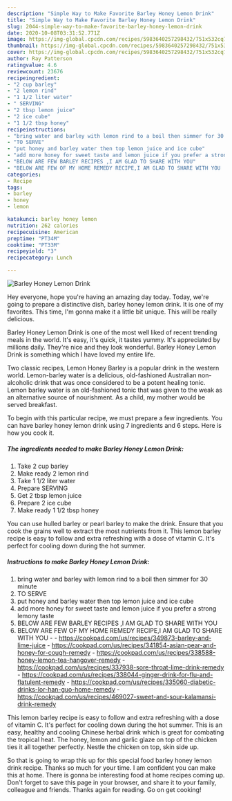 ```yaml
---
description: "Simple Way to Make Favorite Barley Honey Lemon Drink"
title: "Simple Way to Make Favorite Barley Honey Lemon Drink"
slug: 2044-simple-way-to-make-favorite-barley-honey-lemon-drink
date: 2020-10-08T03:31:52.771Z
image: https://img-global.cpcdn.com/recipes/5983640257298432/751x532cq70/barley-honey-lemon-drink-recipe-main-photo.jpg
thumbnail: https://img-global.cpcdn.com/recipes/5983640257298432/751x532cq70/barley-honey-lemon-drink-recipe-main-photo.jpg
cover: https://img-global.cpcdn.com/recipes/5983640257298432/751x532cq70/barley-honey-lemon-drink-recipe-main-photo.jpg
author: Ray Patterson
ratingvalue: 4.6
reviewcount: 23676
recipeingredient:
- "2 cup barley"
- "2 lemon rind"
- "1 1/2 liter water"
- " SERVING"
- "2 tbsp lemon juice"
- "2 ice cube"
- "1 1/2 tbsp honey"
recipeinstructions:
- "bring water and barley with lemon rind to a boil then simmer for 30 minute"
- "TO SERVE"
- "put honey and barley water then top lemon juice and ice cube"
- "add more honey for sweet taste and lemon juice if you prefer a strong lemony taste"
- "BELOW ARE FEW BARLEY RECIPES ,I AM GLAD TO SHARE WITH YOU"
- "BELOW ARE FEW OF MY HOME REMEDY RECIPE,I AM GLAD TO SHARE WITH YOU  https://cookpad.com/us/recipes/349873-barley-and-lime-juice https://cookpad.com/us/recipes/341854-asian-pear-and-honey-for-cough-remedy https://cookpad.com/us/recipes/338588-honey-lemon-tea-hangover-remedy https://cookpad.com/us/recipes/337938-sore-throat-lime-drink-remedy https://cookpad.com/us/recipes/338044-ginger-drink-for-flu-and-flatulent-remedy https://cookpad.com/us/recipes/335060-diabetic-drinks-lor-han-guo-home-remedy https://cookpad.com/us/recipes/469027-sweet-and-sour-kalamansi-drink-remedy"
categories:
- Recipe
tags:
- barley
- honey
- lemon

katakunci: barley honey lemon 
nutrition: 262 calories
recipecuisine: American
preptime: "PT34M"
cooktime: "PT33M"
recipeyield: "3"
recipecategory: Lunch

---
```



![Barley Honey Lemon Drink](https://img-global.cpcdn.com/recipes/5983640257298432/751x532cq70/barley-honey-lemon-drink-recipe-main-photo.jpg)

Hey everyone, hope you're having an amazing day today. Today, we're going to prepare a distinctive dish, barley honey lemon drink. It is one of my favorites. This time, I'm gonna make it a little bit unique. This will be really delicious.

Barley Honey Lemon Drink is one of the most well liked of recent trending meals in the world. It's easy, it's quick, it tastes yummy. It's appreciated by millions daily. They're nice and they look wonderful. Barley Honey Lemon Drink is something which I have loved my entire life.

Two classic recipes, Lemon Honey Barley is a popular drink in the western world. Lemon-barley water is a delicious, old-fashioned Australian non-alcoholic drink that was once considered to be a potent healing tonic. Lemon barley water is an old-fashioned tonic that was given to the weak as an alternative source of nourishment. As a child, my mother would be served breakfast.


To begin with this particular recipe, we must prepare a few ingredients. You can have barley honey lemon drink using 7 ingredients and 6 steps. Here is how you cook it.

<!--inarticleads1-->

##### The ingredients needed to make Barley Honey Lemon Drink:

1. Take 2 cup barley
1. Make ready 2 lemon rind
1. Take 1 1/2 liter water
1. Prepare  SERVING
1. Get 2 tbsp lemon juice
1. Prepare 2 ice cube
1. Make ready 1 1/2 tbsp honey


You can use hulled barley or pearl barley to make the drink. Ensure that you cook the grains well to extract the most nutrients from it. This lemon barley recipe is easy to follow and extra refreshing with a dose of vitamin C. It&#39;s perfect for cooling down during the hot summer. 

<!--inarticleads2-->

##### Instructions to make Barley Honey Lemon Drink:

1. bring water and barley with lemon rind to a boil then simmer for 30 minute
1. TO SERVE
1. put honey and barley water then top lemon juice and ice cube
1. add more honey for sweet taste and lemon juice if you prefer a strong lemony taste
1. BELOW ARE FEW BARLEY RECIPES ,I AM GLAD TO SHARE WITH YOU
1. BELOW ARE FEW OF MY HOME REMEDY RECIPE,I AM GLAD TO SHARE WITH YOU -  - https://cookpad.com/us/recipes/349873-barley-and-lime-juice - https://cookpad.com/us/recipes/341854-asian-pear-and-honey-for-cough-remedy - https://cookpad.com/us/recipes/338588-honey-lemon-tea-hangover-remedy - https://cookpad.com/us/recipes/337938-sore-throat-lime-drink-remedy - https://cookpad.com/us/recipes/338044-ginger-drink-for-flu-and-flatulent-remedy - https://cookpad.com/us/recipes/335060-diabetic-drinks-lor-han-guo-home-remedy - https://cookpad.com/us/recipes/469027-sweet-and-sour-kalamansi-drink-remedy


This lemon barley recipe is easy to follow and extra refreshing with a dose of vitamin C. It&#39;s perfect for cooling down during the hot summer. This is an easy, healthy and cooling Chinese herbal drink which is great for combating the tropical heat. The honey, lemon and garlic glaze on top of the chicken ties it all together perfectly. Nestle the chicken on top, skin side up. 

So that is going to wrap this up for this special food barley honey lemon drink recipe. Thanks so much for your time. I am confident you can make this at home. There is gonna be interesting food at home recipes coming up. Don't forget to save this page in your browser, and share it to your family, colleague and friends. Thanks again for reading. Go on get cooking!
